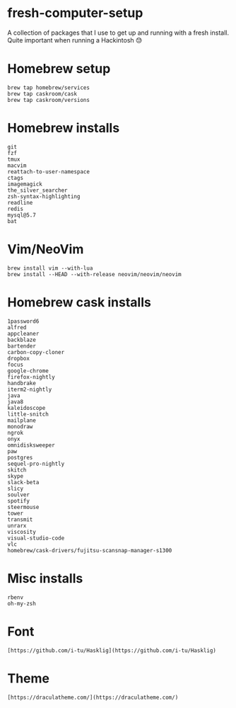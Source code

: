 # fresh-computer-setup
A collection of packages that I use to get up and running with a fresh install. Quite important when running a Hackintosh :sweat:

# Homebrew setup

```
brew tap homebrew/services
brew tap caskroom/cask
brew tap caskroom/versions
```

# Homebrew installs

```
git 
fzf
tmux
macvim
reattach-to-user-namespace
ctags
imagemagick
the_silver_searcher
zsh-syntax-highlighting
readline
redis
mysql@5.7
bat
```

# Vim/NeoVim

```
brew install vim --with-lua
brew install --HEAD --with-release neovim/neovim/neovim
```

# Homebrew cask installs

```
1password6
alfred
appcleaner
backblaze
bartender
carbon-copy-cloner
dropbox
focus
google-chrome
firefox-nightly
handbrake
iterm2-nightly
java
java8
kaleidoscope
little-snitch
mailplane
monodraw
ngrok
onyx
omnidisksweeper
paw
postgres
sequel-pro-nightly
skitch
skype
slack-beta
slicy
soulver
spotify
steermouse
tower
transmit
unrarx
viscosity
visual-studio-code
vlc
homebrew/cask-drivers/fujitsu-scansnap-manager-s1300
```

# Misc installs

```
rbenv
oh-my-zsh
```

# Font
```
[https://github.com/i-tu/Hasklig](https://github.com/i-tu/Hasklig)
```

# Theme
```
[https://draculatheme.com/](https://draculatheme.com/)
```
